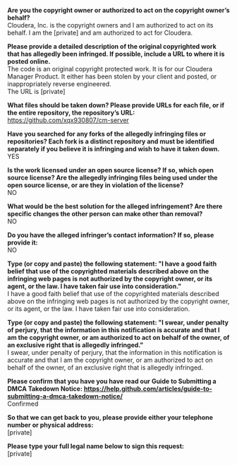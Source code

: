 **Are you the copyright owner or authorized to act on the copyright owner’s behalf?**  
Cloudera, Inc. is the copyright owners and I am authorized to act on its behalf. I am the [private] and am authorized to act for Cloudera.

**Please provide a detailed description of the original copyrighted work that has allegedly been infringed. If possible, include a URL to where it is posted online.**  
The code is an original copyright protected work. It is for our Cloudera Manager Product. It either has been stolen by your client and posted, or inappropriately reverse engineered.  
The URL is [private]

**What files should be taken down? Please provide URLs for each file, or if the entire repository, the repository’s URL:**  
https://github.com/xqx930807/cm-server  

**Have you searched for any forks of the allegedly infringing files or repositories? Each fork is a distinct repository and must be identified separately if you believe it is infringing and wish to have it taken down.**
YES

**Is the work licensed under an open source license? If so, which open source license? Are the allegedly infringing files being used under the open source license, or are they in violation of the license?**  
NO

**What would be the best solution for the alleged infringement? Are there specific changes the other person can make other than removal?**  
NO

**Do you have the alleged infringer’s contact information? If so, please provide it:**  
NO

**Type (or copy and paste) the following statement: "I have a good faith belief that use of the copyrighted materials described above on the infringing web pages is not authorized by the copyright owner, or its agent, or the law. I have taken fair use into consideration."**  
I have a good faith belief that use of the copyrighted materials described above on the infringing web pages is not authorized by the copyright owner, or its agent, or the law. I have taken fair use into consideration.

**Type (or copy and paste) the following statement: "I swear, under penalty of perjury, that the information in this notification is accurate and that I am the copyright owner, or am authorized to act on behalf of the owner, of an exclusive right that is allegedly infringed."**  
I swear, under penalty of perjury, that the information in this notification is accurate and that I am the copyright owner, or am authorized to act on behalf of the owner, of an exclusive right that is allegedly infringed.

**Please confirm that you have you have read our Guide to Submitting a DMCA Takedown Notice: https://help.github.com/articles/guide-to-submitting-a-dmca-takedown-notice/**  
Confirmed

**So that we can get back to you, please provide either your telephone number or physical address:**  
[private]  

**Please type your full legal name below to sign this request:**  
[private]  
